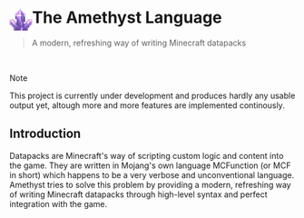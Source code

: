 <h1>
<img width="40" height="40" alt="Amethyst Compiler" src="Assets/Amethyst Cluster.png" align="left" />
  The Amethyst Language
</h1>

> A modern, refreshing way of writing Minecraft datapacks

<br>

> [!NOTE]
> This project is currently under development and produces hardly any usable output yet, altough more and more features are implemented continously.

## Introduction

Datapacks are Minecraft's way of scripting custom logic and content into the game. They are written in Mojang's own language MCFunction (or MCF in short) which happens to be a very verbose and unconventional language. Amethyst tries to solve this problem by providing a modern, refreshing way of writing Minecraft datapacks through high-level syntax and perfect integration with the game.
